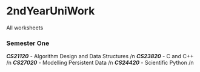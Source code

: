 # 2ndYearUniWork
All worksheets
### Semester One
***CS21120*** - Algorithm Design and Data Structures /n
***CS23820*** - C and C++ /n 
***CS27020*** - Modelling Persistent Data /n
***CS24420*** - Scientific Python /n

